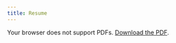 ```yaml
---
title: Resume
---
```


<object data="{{ '/assets/resume.pdf#pagemode=none' | relative_url }}" type="application/pdf" width="100%" height="600px">
  <p>Your browser does not support PDFs. <a href="{{ '/assets/resume.pdf' | relative_url }}">Download the PDF</a>.</p>
</object>